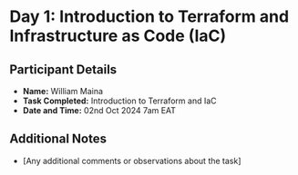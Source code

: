# Day 1: Introduction to Terraform and Infrastructure as Code (IaC)

## Participant Details

- **Name:** William Maina
- **Task Completed:** Introduction to Terraform and IaC
- **Date and Time:** 02nd Oct 2024 7am EAT


## Additional Notes
- [Any additional comments or observations about the task]
